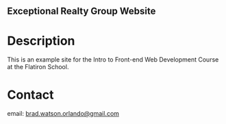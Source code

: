 Exceptional Realty Group Website
-----

# Description

This is an example site for the Intro to Front-end Web Development Course at the Flatiron School.

# Contact

email: brad.watson.orlando@gmail.com
